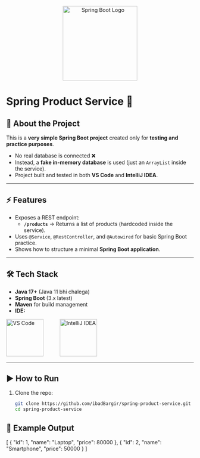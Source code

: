 <p align="center">
  <img src="https://raw.githubusercontent.com/gilbarbara/logos/main/logos/spring-icon.svg" alt="Spring Boot Logo" width="200"/>
</p>

# Spring Product Service 🚀

## 📌 About the Project
This is a **very simple Spring Boot project** created only for **testing and practice purposes**.  
- No real database is connected ❌  
- Instead, a **fake in-memory database** is used (just an `ArrayList` inside the service).  
- Project built and tested in both **VS Code** and **IntelliJ IDEA**.  

---

## ⚡ Features
- Exposes a REST endpoint:  
  - **`/products`** → Returns a list of products (hardcoded inside the service).  
- Uses `@Service`, `@RestController`, and `@Autowired` for basic Spring Boot practice.  
- Shows how to structure a minimal **Spring Boot application**.  

---

## 🛠️ Tech Stack
- **Java 17+** (Java 11 bhi chalega)  
- **Spring Boot** (3.x latest)  
- **Maven** for build management  
- **IDE:**  

<p align="left">
  <img src="https://raw.githubusercontent.com/gilbarbara/logos/main/logos/visual-studio-code.svg" alt="VS Code" width="100" style="margin-right:40px"/>
  <img src="https://raw.githubusercontent.com/gilbarbara/logos/main/logos/intellij-idea.svg" alt="IntelliJ IDEA" width="100"/>
</p>

---

## ▶️ How to Run
1. Clone the repo:
   ```bash
   git clone https://github.com/ibadBargir/spring-product-service.git
   cd spring-product-service


## 📖 Example Output
[
  {
    "id": 1,
    "name": "Laptop",
    "price": 80000
  },
  {
    "id": 2,
    "name": "Smartphone",
    "price": 50000
  }
]
